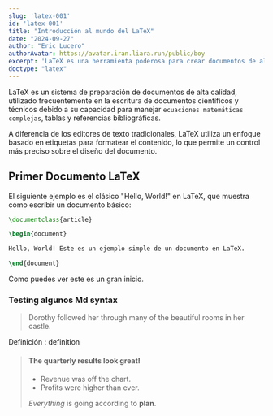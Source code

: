 ```yaml
---
slug: 'latex-001'
id: 'latex-001'
title: "Introducción al mundo del LaTeX"
date: "2024-09-27"
author: "Eric Lucero"
authorAvatar: https://avatar.iran.liara.run/public/boy
excerpt: 'LaTeX es una herramienta poderosa para crear documentos de alta calidad, especialmente en el ámbito académico y técnico. Aprende a crear tu primer documento y descubre las ventajas de usar LaTeX para el control preciso del formato, las fórmulas'
doctype: "latex"
---
```


LaTeX es un sistema de preparación de documentos de alta calidad, utilizado frecuentemente en la escritura de documentos científicos y técnicos debido a su capacidad para manejar `ecuaciones matemáticas complejas`, tablas y referencias bibliográficas.

A diferencia de los editores de texto tradicionales, LaTeX utiliza un enfoque basado en etiquetas para formatear el contenido, lo que permite un control más preciso sobre el diseño del documento.

## Primer Documento LaTeX

El siguiente ejemplo es el clásico "Hello, World!" en LaTeX, que muestra cómo escribir un documento básico:

```latex
\documentclass{article}

\begin{document}

Hello, World! Este es un ejemplo simple de un documento en LaTeX.

\end{document}
```

Como puedes ver este es un gran inicio.

### Testing algunos Md syntax

> Dorothy followed her through many of the beautiful rooms in her castle.


Definición
: definition

> #### The quarterly results look great!
>
> - Revenue was off the chart.
> - Profits were higher than ever.
>
>  *Everything* is going according to **plan**.
